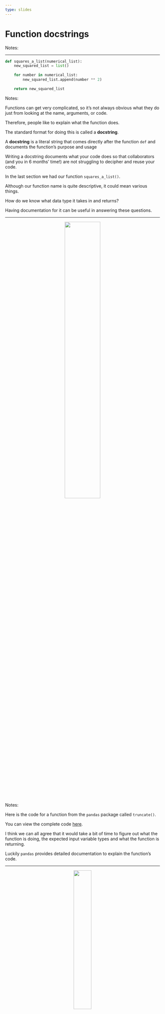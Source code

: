 ```yaml
---
type: slides
---
```


# Function docstrings

Notes: <br>

---

``` python
def squares_a_list(numerical_list):
    new_squared_list = list()
    
    for number in numerical_list:
        new_squared_list.append(number ** 2)
    
    return new_squared_list
```

Notes:

Functions can get very complicated, so it’s not always obvious what they
do just from looking at the name, arguments, or code.

Therefore, people like to explain what the function does.

The standard format for doing this is called a **docstring**.

A **docstring** is a literal string that comes directly after the
function `def` and documents the function’s purpose and usage

Writing a docstring documents what your code does so that collaborators
(and you in 6 months’ time\!) are not struggling to decipher and reuse
your code.

In the last section we had our function `squares_a_list()`.

Although our function name is quite descriptive, it could mean various
things.

How do we know what data type it takes in and returns?

Having documentation for it can be useful in answering these questions.

---

<center>

<img src='/module6/truncate.png' width="48%">

</center>

Notes:

Here is the code for a function from the `pandas` package called
`truncate()`.

You can view the complete code
<a href="https://github.com/pandas-dev/pandas/blob/v1.1.0/pandas/core/generic.py#L9258" target="_blank">here</a>.

I think we can all agree that it would take a bit of time to figure out
what the function is doing, the expected input variable types and what
the function is returning.

Luckily `pandas` provides detailed documentation to explain the
function’s code.

---

<center>

<img src='/module6/truncate_doc.png' width="34%">

</center>

Notes:

Ah. This documentation gives us a much clearer idea of what the function
is doing and how to use it.

We can see what it requires as input arguments and what it returns.

It also explains the expectations of the function.

Reading this instead of the code saved us some time and definitely
potential confusion.

There are several styles of docstrings; this one and the one we’ll be
using is called the **NumPy** style.

---

``` python
string1 = """This is a string"""
type(string1)
```

```out
<class 'str'>
```

The NumPy format includes 4 main sections:  
\- **A brief description of the function**  
\- Explaining the input **Parameters**  
\- What the function **Returns**  
\- **Examples**

Notes:

All docstrings, not just the Numpy formatted ones, are contained within
3 sets of quotations`"""`. We discussed in module 4 that this was one of
the ways to implement string values.

Adding this additional string to our function has no effect on our code
and the sole purpose of the docstring is for human consumption.

The NumPy format includes 4 main sections:  
\- **A brief description of the function**  
\- Explaining the input **Parameters**  
\- What the function **Returns**  
\- **Examples**

---

## NumPy Format

``` python
def squares_a_list(numerical_list):
    """
    Squared every element in a list.
    
    Parameters
    ----------
    numerical_list : list
        The list from which to calculate squared values 
        
    Returns
    -------
    list
        A new list containing the squared value of each of the elements from the input list 
        
    Examples
    --------
    >>> squares_a_list([1, 2, 3, 4])
    [1, 4, 9, 16]
    """
    new_squared_list = list()
    for number in numerical_list:
        new_squared_list.append(number ** 2)
    return new_squared_list
```

Notes:

Writing documentation for `squares_a_list()` using the **NumPy style**
takes the following format.

We can identify the brief description of the function at the top, the
parameters that it takes in and what object type they should be, as well
as what to expect as an output.

Here we can even see examples of how to run it and what is returned.

---

``` python
def function_name(param1, param2):
    """The first line is a short description of the function.
    
    A paragraph describing in a bit more detail what the function
    does and what algorithms it uses and common use cases.
    
    Parameters
    ----------
    param1 : datatype
        A description of param1.
    param2 : datatype
        A longer description because maybe this requires
        more explanation and we can use several lines.
    
    Returns
    -------
    datatype
        A description of the output, datatypes and behaviours.
        Describe special cases and anything the user needs to know 
        to use the function.
    
    Examples
    --------
    >>> function_name(3, 8, -5)
    2.0
    """
```

Notes:

Functions using the NumPy docstring style follow this general form
(reproduced from the SciPy/NumPy docs).

---

## Default Arguments

``` python
def exponent_a_list(numerical_list, exponent=2):
    """
    Creates a new list containing specified exponential values of the input list. 
    
    Parameters
    ----------
    numerical_list : list
        The list from which to calculate exponential values from
    exponent : int or float, optional
        The exponent value (the default is 2, which implies the square).
        
    Returns
    -------
    new_exponent_list : list
        A new list containing the exponential value specified of each 
        of the elements from the input list 
        
    Examples
    --------
    >>> exponent_a_list([1, 2, 3, 4])
    [1, 4, 9, 16]
    """

    new_exponent_list = list()
    
    for number in numerical_list:
        new_exponent_list.append(number ** exponent)
    
    return new_exponent_list
```

Notes:

If our function contains optional arguments, we need to communicate this
in our docstring.

Using `exponent_a_list()`, a function from the previous section as an
example, we include an *optional* note in the parameter definition and
an explanation of the default value in the **parameter** description.

---

## Side Effects

``` python
def function_name(param1, param2):
    """The first line is a short description of the function. 
    
    If your function include side effects explain it clearly here.
    
    
    Parameters
    ----------
    param1 : datatype
        A description of param1.
    
    .
    .
    .
    etc.
    """
```

Notes:

Ah, remember how we talked about side effects back at the beginning of
this module?

Although we recommend avoiding side effects in your functions, there may
be occasions where they’re unavoidable or required.

In these cases, we must make it clear in the documentation so that the
user of the function knows that their objects are going to be modified.
(As an analogy: If someone wants you to babysit their cat, you would
probably tell them first if you were going to paint it red while you had
it\!)

So how we we include side effects in our docstrings?

It’s best to include your function side effects in the first sentence of
the docstring.

---

## How to read a docstring

``` python
?function_name
```

For example, if we want the docstring for the function `len()`:

``` python
?len
```

``` out
Signature: len(obj, /)
Docstring: Return the number of items in a container.
Type:      builtin_function_or_method
```

Notes:

Ok great\! Now that we’ve written and explained our functions with a
standardized format, we can read it in our file easily but what if our
function is located in a different file?

How can we learn what it does, when reading our code?

We learned in the first assignment that we can read more about built-in
functions using the question mark before the function name.

This returns the docstring of the function.

---

``` python
?squares_a_list
```

``` out
Signature: squares_a_list(numerical_list)
Docstring:
Creates a new list containing the square values of the input list. 

Parameters
----------
numerical_list : list
    The list from which to calculate squared values 
    
Returns
-------
list
    A new list containing the squared value of each of the elements from the input list 
    
Examples
--------
>>> squares_a_list([1, 2, 3, 4])
[1, 4, 9, 16]
File:      ~/<ipython-input-1-7e6e50ac7556>
Type:      function
```

Notes:

The same thing can be done to get the documentation of functions that we
have defined.

Getting the documentation for our function `squares_a_list()` is as easy
as `?squares_a_list`.

This returns the docstring that we created.

---

# Let’s apply what we learned\!

Notes:

<br>
